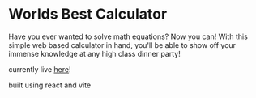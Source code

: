 # Worlds Best Calculator

Have you ever wanted to solve math equations? Now you can! With this simple web based calculator in hand, you'll be able to show off your immense knowledge at any high class dinner party!

currently live [here](https://bestcalculator.onrender.com/)!

built using react and vite